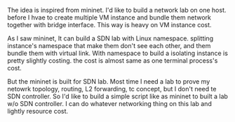 The idea is inspired from mininet. I'd like to build a network lab on one host.
before I hvae to create multiple VM instance and bundle them network together
with bridge interface. This way is heavy on VM instance cost.

As I saw mininet, It can build a SDN lab with Linux namespace. splitting
instance's namespace that make them don't see each other, and them bundle them
with virtual link. With namespace to build a isolating instance is pretty
slightly costing. the cost is almost same as one terminal process's cost.

But the mininet is built for SDN lab. Most time I need a lab to prove my
netowrk topology, routing, L2 forwarding, tc concept, but I don't need te SDN
controller. So I'd like to build a simple script like as mininet to built a
lab w/o SDN controller. I can do whatever networking thing on this lab and
lightly resource cost.

